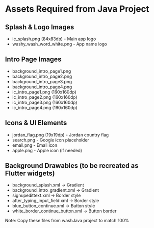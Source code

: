# Assets Required from Java Project

## Splash & Logo Images
- ic_splash.png (84x83dp) - Main app logo
- washy_wash_word_white.png - App name logo

## Intro Page Images  
- background_intro_page1.png
- background_intro_page2.png  
- background_intro_page3.png
- background_intro_page4.png
- ic_intro_page1.png (160x160dp)
- ic_intro_page2.png (160x160dp)
- ic_intro_page3.png (160x160dp) 
- ic_intro_page4.png (160x160dp)

## Icons & UI Elements
- jordan_flag.png (19x19dp) - Jordan country flag
- search.png - Google icon placeholder
- email.png - Email icon
- apple.png - Apple icon (if needed)

## Background Drawables (to be recreated as Flutter widgets)
- background_splash.xml -> Gradient
- background_intro_gradient.xml -> Gradient
- signupedittext.xml -> Border style
- after_typing_input_field.xml -> Border style
- blue_button_continue.xml -> Button style
- white_border_continue_button.xml -> Button border

Note: Copy these files from washJava project to match 100%

